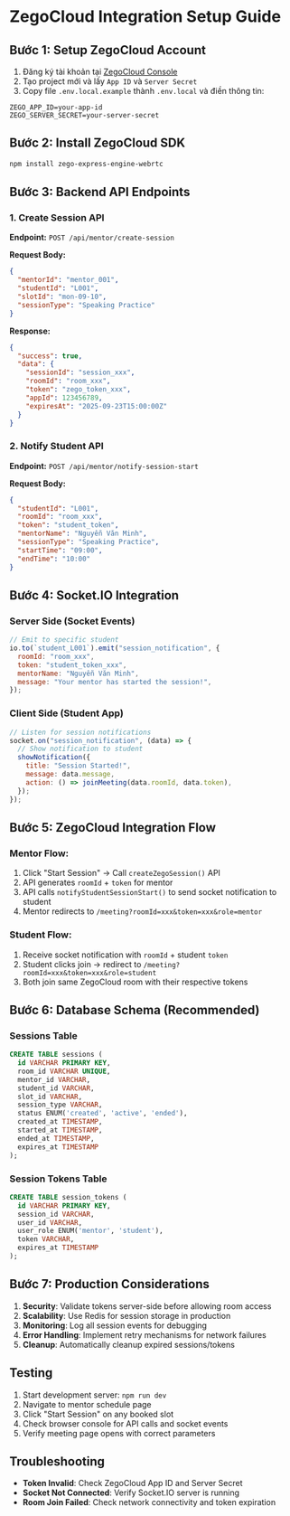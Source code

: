 # ZegoCloud Integration Setup Guide

## Bước 1: Setup ZegoCloud Account

1. Đăng ký tài khoản tại [ZegoCloud Console](https://console.zegocloud.com/)
2. Tạo project mới và lấy `App ID` và `Server Secret`
3. Copy file `.env.local.example` thành `.env.local` và điền thông tin:

```env
ZEGO_APP_ID=your-app-id
ZEGO_SERVER_SECRET=your-server-secret
```

## Bước 2: Install ZegoCloud SDK

```bash
npm install zego-express-engine-webrtc
```

## Bước 3: Backend API Endpoints

### 1. Create Session API

**Endpoint:** `POST /api/mentor/create-session`

**Request Body:**

```json
{
  "mentorId": "mentor_001",
  "studentId": "L001",
  "slotId": "mon-09-10",
  "sessionType": "Speaking Practice"
}
```

**Response:**

```json
{
  "success": true,
  "data": {
    "sessionId": "session_xxx",
    "roomId": "room_xxx",
    "token": "zego_token_xxx",
    "appId": 123456789,
    "expiresAt": "2025-09-23T15:00:00Z"
  }
}
```

### 2. Notify Student API

**Endpoint:** `POST /api/mentor/notify-session-start`

**Request Body:**

```json
{
  "studentId": "L001",
  "roomId": "room_xxx",
  "token": "student_token",
  "mentorName": "Nguyễn Văn Minh",
  "sessionType": "Speaking Practice",
  "startTime": "09:00",
  "endTime": "10:00"
}
```

## Bước 4: Socket.IO Integration

### Server Side (Socket Events)

```javascript
// Emit to specific student
io.to(`student_L001`).emit("session_notification", {
  roomId: "room_xxx",
  token: "student_token_xxx",
  mentorName: "Nguyễn Văn Minh",
  message: "Your mentor has started the session!",
});
```

### Client Side (Student App)

```javascript
// Listen for session notifications
socket.on("session_notification", (data) => {
  // Show notification to student
  showNotification({
    title: "Session Started!",
    message: data.message,
    action: () => joinMeeting(data.roomId, data.token),
  });
});
```

## Bước 5: ZegoCloud Integration Flow

### Mentor Flow:

1. Click "Start Session" → Call `createZegoSession()` API
2. API generates `roomId` + `token` for mentor
3. API calls `notifyStudentSessionStart()` to send socket notification to student
4. Mentor redirects to `/meeting?roomId=xxx&token=xxx&role=mentor`

### Student Flow:

1. Receive socket notification with `roomId` + student `token`
2. Student clicks join → redirect to `/meeting?roomId=xxx&token=xxx&role=student`
3. Both join same ZegoCloud room with their respective tokens

## Bước 6: Database Schema (Recommended)

### Sessions Table

```sql
CREATE TABLE sessions (
  id VARCHAR PRIMARY KEY,
  room_id VARCHAR UNIQUE,
  mentor_id VARCHAR,
  student_id VARCHAR,
  slot_id VARCHAR,
  session_type VARCHAR,
  status ENUM('created', 'active', 'ended'),
  created_at TIMESTAMP,
  started_at TIMESTAMP,
  ended_at TIMESTAMP,
  expires_at TIMESTAMP
);
```

### Session Tokens Table

```sql
CREATE TABLE session_tokens (
  id VARCHAR PRIMARY KEY,
  session_id VARCHAR,
  user_id VARCHAR,
  user_role ENUM('mentor', 'student'),
  token VARCHAR,
  expires_at TIMESTAMP
);
```

## Bước 7: Production Considerations

1. **Security**: Validate tokens server-side before allowing room access
2. **Scalability**: Use Redis for session storage in production
3. **Monitoring**: Log all session events for debugging
4. **Error Handling**: Implement retry mechanisms for network failures
5. **Cleanup**: Automatically cleanup expired sessions/tokens

## Testing

1. Start development server: `npm run dev`
2. Navigate to mentor schedule page
3. Click "Start Session" on any booked slot
4. Check browser console for API calls and socket events
5. Verify meeting page opens with correct parameters

## Troubleshooting

- **Token Invalid**: Check ZegoCloud App ID and Server Secret
- **Socket Not Connected**: Verify Socket.IO server is running
- **Room Join Failed**: Check network connectivity and token expiration
